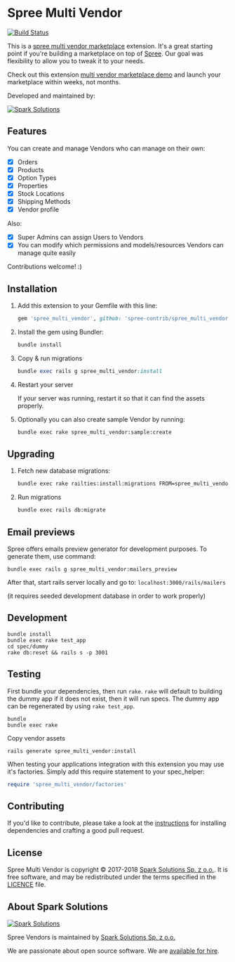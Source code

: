 # Spree Multi Vendor

[![Build Status](https://travis-ci.org/spree-contrib/spree_multi_vendor.svg?branch=master)](https://travis-ci.org/spree-contrib/spree_multi_vendor)

This is a [spree multi vendor marketplace](https://spreecommerce.org/use-cases/multi-vendor-marketplace/) extension. It's a great starting point if you're building a marketplace on top of [Spree](https://spreecommerce.org). Our goal was flexibility to allow you to tweak it to your needs.

Check out this extension [multi vendor marketplace demo](https://spreecommerce.org/launch-a-multi-vendor-marketplace-within-a-few-weeks-with-spree-commerce/) and launch your marketplace within weeks, not months.

Developed and maintained by:

[![Spark Solutions](http://sparksolutions.co/wp-content/uploads/2015/01/logo-ss-tr-221x100.png)][spark]

## Features

You can create and manage Vendors who can manage on their own:

- [X] Orders
- [X] Products
- [X] Option Types
- [X] Properties
- [X] Stock Locations
- [X] Shipping Methods
- [X] Vendor profile

Also:
- [X] Super Admins can assign Users to Vendors
- [X] You can modify which permissions and models/resources Vendors can manage quite easily

Contributions welcome! :)

## Installation

1. Add this extension to your Gemfile with this line:
    ```ruby
    gem 'spree_multi_vendor', github: 'spree-contrib/spree_multi_vendor'
    ```

2. Install the gem using Bundler:
    ```ruby
    bundle install
    ```

3. Copy & run migrations
    ```ruby
    bundle exec rails g spree_multi_vendor:install
    ```

4. Restart your server

    If your server was running, restart it so that it can find the assets properly.

5. Optionally you can also create sample Vendor by running:

   ```bash
   bundle exec rake spree_multi_vendor:sample:create
   ```

## Upgrading

1. Fetch new database migrations:

    ```bash
    bundle exec rake railties:install:migrations FROM=spree_multi_vendor
    ```

2. Run migrations

    ```bash
    bundle exec rails db:migrate
    ```

## Email previews

Spree offers emails preview generator for development purposes.
To generate them, use command:

`bundle exec rails g spree_multi_vendor:mailers_preview`

After that, start rails server locally and go to:
`localhost:3000/rails/mailers`

(it requires seeded development database in order to work properly)

## Development
```shell
bundle install
bundle exec rake test_app
cd spec/dummy
rake db:reset && rails s -p 3001
```

## Testing

First bundle your dependencies, then run `rake`. `rake` will default to building the dummy app if it does not exist, then it will run specs. The dummy app can be regenerated by using `rake test_app`.

```shell
bundle
bundle exec rake
```

Copy vendor assets
```shell
rails generate spree_multi_vendor:install
```

When testing your applications integration with this extension you may use it's factories.
Simply add this require statement to your spec_helper:

```ruby
require 'spree_multi_vendor/factories'
```

## Contributing

If you'd like to contribute, please take a look at the
[instructions](CONTRIBUTING.md) for installing dependencies and crafting a good
pull request.

## License

Spree Multi Vendor is copyright © 2017-2018
[Spark Solutions Sp. z o.o.][spark]. It is free software,
and may be redistributed under the terms specified in the
[LICENCE](LICENSE) file.

[LICENSE]: https://github.com/spark-solutions/spree_braintree_vzero/blob/master/LICENSE

## About Spark Solutions

[![Spark Solutions](http://sparksolutions.co/wp-content/uploads/2015/01/logo-ss-tr-221x100.png)][spark]

Spree Vendors is maintained by [Spark Solutions Sp. z o.o.](http://sparksolutions.co?utm_source=github)

We are passionate about open source software.
We are [available for hire][spark].

[spark]:http://sparksolutions.co?utm_source=github
